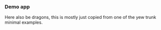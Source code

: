 ### Demo app

Here also be dragons, this is mostly just copied from one of the yew trunk minimal examples.